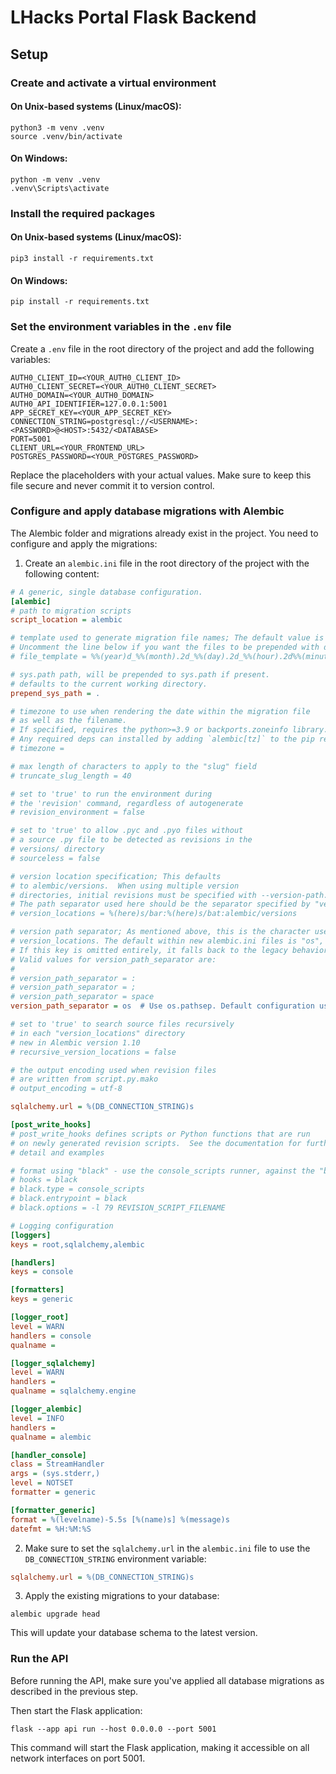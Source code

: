 # LHacks Portal Flask Backend

## Setup

### Create and activate a virtual environment

#### On Unix-based systems (Linux/macOS):
```
python3 -m venv .venv
source .venv/bin/activate
```

#### On Windows:
```
python -m venv .venv
.venv\Scripts\activate
```

### Install the required packages

#### On Unix-based systems (Linux/macOS):
```
pip3 install -r requirements.txt
```

#### On Windows:
```
pip install -r requirements.txt
```

### Set the environment variables in the `.env` file

Create a `.env` file in the root directory of the project and add the following variables:

```
AUTH0_CLIENT_ID=<YOUR_AUTH0_CLIENT_ID>
AUTH0_CLIENT_SECRET=<YOUR_AUTH0_CLIENT_SECRET>
AUTH0_DOMAIN=<YOUR_AUTH0_DOMAIN>
AUTH0_API_IDENTIFIER=127.0.0.1:5001
APP_SECRET_KEY=<YOUR_APP_SECRET_KEY>
CONNECTION_STRING=postgresql://<USERNAME>:<PASSWORD>@<HOST>:5432/<DATABASE>
PORT=5001
CLIENT_URL=<YOUR_FRONTEND_URL>
POSTGRES_PASSWORD=<YOUR_POSTGRES_PASSWORD>
```

Replace the placeholders with your actual values. Make sure to keep this file secure and never commit it to version control.

### Configure and apply database migrations with Alembic

The Alembic folder and migrations already exist in the project. You need to configure and apply the migrations:

1. Create an `alembic.ini` file in the root directory of the project with the following content:

```ini
# A generic, single database configuration.
[alembic]
# path to migration scripts
script_location = alembic

# template used to generate migration file names; The default value is %%(rev)s_%%(slug)s
# Uncomment the line below if you want the files to be prepended with date and time
# file_template = %%(year)d_%%(month).2d_%%(day).2d_%%(hour).2d%%(minute).2d-%%(rev)s_%%(slug)s

# sys.path path, will be prepended to sys.path if present.
# defaults to the current working directory.
prepend_sys_path = .

# timezone to use when rendering the date within the migration file
# as well as the filename.
# If specified, requires the python>=3.9 or backports.zoneinfo library.
# Any required deps can installed by adding `alembic[tz]` to the pip requirements
# timezone =

# max length of characters to apply to the "slug" field
# truncate_slug_length = 40

# set to 'true' to run the environment during
# the 'revision' command, regardless of autogenerate
# revision_environment = false

# set to 'true' to allow .pyc and .pyo files without
# a source .py file to be detected as revisions in the
# versions/ directory
# sourceless = false

# version location specification; This defaults
# to alembic/versions.  When using multiple version
# directories, initial revisions must be specified with --version-path.
# The path separator used here should be the separator specified by "version_path_separator" below.
# version_locations = %(here)s/bar:%(here)s/bat:alembic/versions

# version path separator; As mentioned above, this is the character used to split
# version_locations. The default within new alembic.ini files is "os", which uses os.pathsep.
# If this key is omitted entirely, it falls back to the legacy behavior of splitting on spaces and/or commas.
# Valid values for version_path_separator are:
#
# version_path_separator = :
# version_path_separator = ;
# version_path_separator = space
version_path_separator = os  # Use os.pathsep. Default configuration used for new projects.

# set to 'true' to search source files recursively
# in each "version_locations" directory
# new in Alembic version 1.10
# recursive_version_locations = false

# the output encoding used when revision files
# are written from script.py.mako
# output_encoding = utf-8

sqlalchemy.url = %(DB_CONNECTION_STRING)s

[post_write_hooks]
# post_write_hooks defines scripts or Python functions that are run
# on newly generated revision scripts.  See the documentation for further
# detail and examples

# format using "black" - use the console_scripts runner, against the "black" entrypoint
# hooks = black
# black.type = console_scripts
# black.entrypoint = black
# black.options = -l 79 REVISION_SCRIPT_FILENAME

# Logging configuration
[loggers]
keys = root,sqlalchemy,alembic

[handlers]
keys = console

[formatters]
keys = generic

[logger_root]
level = WARN
handlers = console
qualname =

[logger_sqlalchemy]
level = WARN
handlers =
qualname = sqlalchemy.engine

[logger_alembic]
level = INFO
handlers =
qualname = alembic

[handler_console]
class = StreamHandler
args = (sys.stderr,)
level = NOTSET
formatter = generic

[formatter_generic]
format = %(levelname)-5.5s [%(name)s] %(message)s
datefmt = %H:%M:%S
```

2. Make sure to set the `sqlalchemy.url` in the `alembic.ini` file to use the `DB_CONNECTION_STRING` environment variable:

```ini
sqlalchemy.url = %(DB_CONNECTION_STRING)s
```

3. Apply the existing migrations to your database:
```
alembic upgrade head
```

This will update your database schema to the latest version.

### Run the API

Before running the API, make sure you've applied all database migrations as described in the previous step.

Then start the Flask application:

```
flask --app api run --host 0.0.0.0 --port 5001
```

This command will start the Flask application, making it accessible on all network interfaces on port 5001.